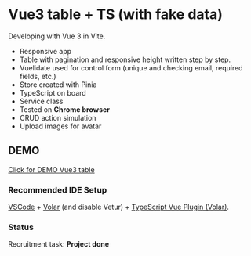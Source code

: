 # Vue3 table + TS (with fake data)

Developing with Vue 3 in Vite.

-   Responsive app
-   Table with pagination and responsive height written step by step.
-   Vuelidate used for control form (unique and checking email, required fields, etc.)
-   Store created with Pinia
-   TypeScript on board
-   Service class
-   Tested on <b>Chrome browser</b>
-   CRUD action simulation
-   Upload images for avatar

## DEMO

[Click for DEMO Vue3 table](https://markficht.github.io/vue3-table-fake-data/)

### Recommended IDE Setup

[VSCode](https://code.visualstudio.com/) + [Volar](https://marketplace.visualstudio.com/items?itemName=Vue.volar) (and disable Vetur) + [TypeScript Vue Plugin (Volar)](https://marketplace.visualstudio.com/items?itemName=Vue.vscode-typescript-vue-plugin).

### Status

Recruitment task: <b>Project done</b>
